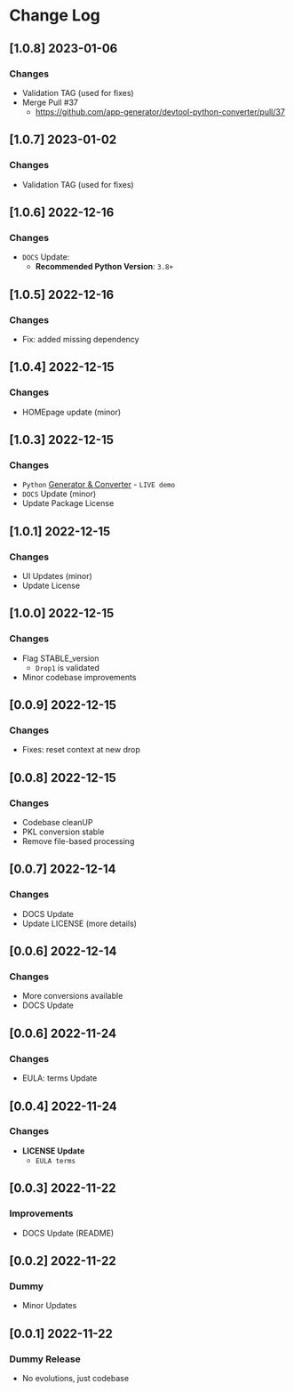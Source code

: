 # Change Log

## [1.0.8] 2023-01-06
### Changes

- Validation TAG (used for fixes)
- Merge Pull #37
  - https://github.com/app-generator/devtool-python-converter/pull/37

## [1.0.7] 2023-01-02
### Changes

- Validation TAG (used for fixes)

## [1.0.6] 2022-12-16
### Changes

- `DOCS` Update:
  - **Recommended Python Version**: `3.8+`

## [1.0.5] 2022-12-16
### Changes

- Fix: added missing dependency

## [1.0.4] 2022-12-15
### Changes

- HOMEpage update (minor)

## [1.0.3] 2022-12-15
### Changes

- `Python` [Generator & Converter](https://app-generator.dev/) - `LIVE demo`
- `DOCS` Update (minor)
- Update Package License

## [1.0.1] 2022-12-15
### Changes

- UI Updates (minor)
- Update License 

## [1.0.0] 2022-12-15
### Changes

- Flag STABLE_version
  - `Drop1` is validated 
- Minor codebase improvements

## [0.0.9] 2022-12-15
### Changes

- Fixes: reset context at new drop

## [0.0.8] 2022-12-15
### Changes

- Codebase cleanUP
- PKL conversion stable
- Remove file-based processing 

## [0.0.7] 2022-12-14
### Changes

- DOCS Update
- Update LICENSE (more details)

## [0.0.6] 2022-12-14
### Changes

- More conversions available
- DOCS Update

## [0.0.6] 2022-11-24
### Changes

- EULA: terms Update

## [0.0.4] 2022-11-24
### Changes

- **LICENSE Update**
  - `EULA terms`

## [0.0.3] 2022-11-22
### Improvements 

- DOCS Update (README)

## [0.0.2] 2022-11-22
### Dummy 

- Minor Updates

## [0.0.1] 2022-11-22
### Dummy Release

- No evolutions, just codebase
